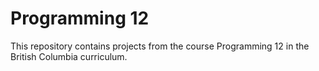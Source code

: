 # Programming 12
This repository contains projects from the course Programming 12 in the British Columbia curriculum.
